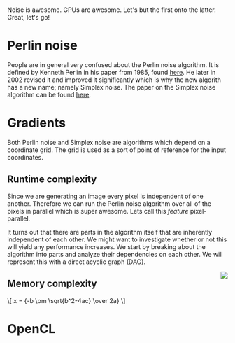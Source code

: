 <html>
<head>
    <meta charset="UTF-8">
    <link rel="stylesheet" media="all" href="normalize.css">
    <link rel="stylesheet" media="all" href="core.css">
    <link rel="stylesheet" media="all" href="style.css">
    <script type="text/javascript" src="http://cdn.mathjax.org/mathjax/latest/MathJax.js?config=TeX-AMS-MML_HTMLorMML"></script>
</head>
<body data-document>&nbsp;</body>
</html>

Noise is awesome. GPUs are awesome. Let's but the first onto the latter. Great, let's go!

# Perlin noise
People are in general very confused about the Perlin noise algorithm. It is defined by Kenneth Perlin in his paper
from 1985, found [here](). He later in 2002 revised it and improved it significantly which is why the new algorith 
has a  new name; namely Simplex noise. The paper on the Simplex noise algorithm can be found [here](). 

# Gradients
Both Perlin noise and Simplex noise are algorithms which depend on a coordinate grid. The grid is used as a sort of
point of reference for the input coordinates.   

## Runtime complexity
Since we are generating an image every pixel is independent of one another. Therefore we can run the Perlin noise 
algorithm over all of the pixels in parallel which is super awesome. Lets call this _feature_ pixel-parallel.

It turns out that there are parts in the algorithm itself that are inherently independent of each other. We might
want to investigate whether or not this will yield any performance increases. We start by breaking about the 
algorithm into parts and analyze their dependencies on each other. We will represent this with a direct acyclic graph (DAG).

<img style="float: right;" src="
https://g.gravizo.com/svg?
 digraph G {
   main -> parse -> execute;
   main -> init;
   main -> cleanup;
   execute -> make_string;
   execute -> printf
   init -> make_string;
   main -> printf;
   execute -> compare;
 }
"/>

## Memory complexity
\\[ x = {-b \pm \sqrt{b^2-4ac} \over 2a} \\]

# OpenCL